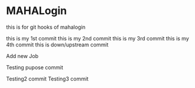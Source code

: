 # MAHALogin
this is for git hooks  of mahalogin


this is my 1st commit
this is my 2nd commit
this is my 3rd commit
this is my 4th commit
this is down/upstream commit

Add new Job

Testing pupose commit

Testing2 commit
Testing3 commit




